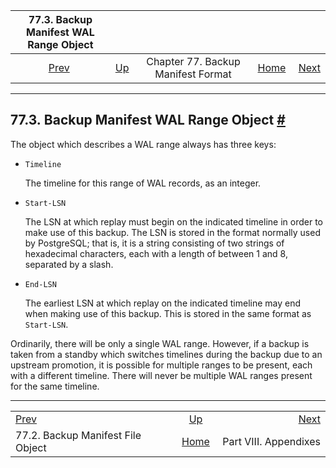 <!--?xml version="1.0" encoding="UTF-8" standalone="no"?-->

|                  77.3. Backup Manifest WAL Range Object                 |                                                                        |                                    |                                                       |                                                  |
| :---------------------------------------------------------------------: | :--------------------------------------------------------------------- | :--------------------------------: | ----------------------------------------------------: | -----------------------------------------------: |
| [Prev](backup-manifest-files.html "77.2. Backup Manifest File Object")  | [Up](backup-manifest-format.html "Chapter 77. Backup Manifest Format") | Chapter 77. Backup Manifest Format | [Home](index.html "PostgreSQL 17devel Documentation") |  [Next](appendixes.html "Part VIII. Appendixes") |

***

## 77.3. Backup Manifest WAL Range Object [#](#BACKUP-MANIFEST-WAL-RANGES)

The object which describes a WAL range always has three keys:

*   `Timeline`

    The timeline for this range of WAL records, as an integer.

*   `Start-LSN`

    The LSN at which replay must begin on the indicated timeline in order to make use of this backup. The LSN is stored in the format normally used by PostgreSQL; that is, it is a string consisting of two strings of hexadecimal characters, each with a length of between 1 and 8, separated by a slash.

*   `End-LSN`

    The earliest LSN at which replay on the indicated timeline may end when making use of this backup. This is stored in the same format as `Start-LSN`.

Ordinarily, there will be only a single WAL range. However, if a backup is taken from a standby which switches timelines during the backup due to an upstream promotion, it is possible for multiple ranges to be present, each with a different timeline. There will never be multiple WAL ranges present for the same timeline.

***

|                                                                         |                                                                        |                                                  |
| :---------------------------------------------------------------------- | :--------------------------------------------------------------------: | -----------------------------------------------: |
| [Prev](backup-manifest-files.html "77.2. Backup Manifest File Object")  | [Up](backup-manifest-format.html "Chapter 77. Backup Manifest Format") |  [Next](appendixes.html "Part VIII. Appendixes") |
| 77.2. Backup Manifest File Object                                       |          [Home](index.html "PostgreSQL 17devel Documentation")         |                            Part VIII. Appendixes |
